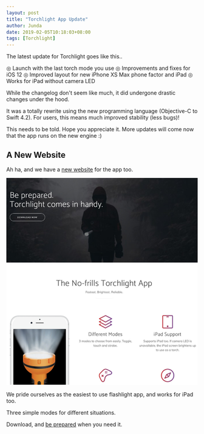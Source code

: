 ```yaml
---
layout: post
title: "Torchlight App Update"
author: Junda
date: 2019-02-05T10:18:03+08:00
tags: [Torchlight]
---
```


The latest update for Torchlight goes like this..

◎ Launch with the last torch mode you use
◎ Improvements and fixes for iOS 12
◎ Improved layout for new iPhone XS Max phone factor and iPad
◎ Works for iPad without camera LED

While the changelog don't seem like much, it did undergone drastic changes under the hood.

It was a totally rewrite using the new programming language (Objective-C to Swift 4.2). For users, this means much improved stability (less bugs)!

This needs to be told. Hope you appreciate it. More updates will come now that the app runs on the new engine :)

## A New Website

Ah ha, and we have a [new website](http://just2us.com/torchlight/) for the app too.

[![](/img/torchlight-website.jpg)](http://just2us.com/torchlight/)

We pride ourselves as the easiest to use flashlight app, and works for iPad too.

Three simple modes for different situations.

Download, and [be prepared](http://just2us.com/torchlight/) when you need it.
